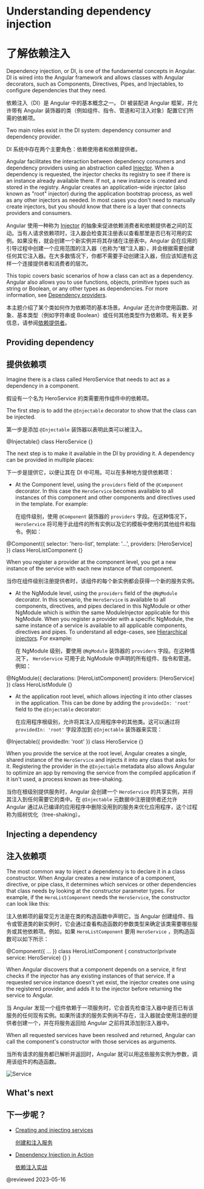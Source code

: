 # Understanding dependency injection

# 了解依赖注入

Dependency injection, or DI, is one of the fundamental concepts in Angular. DI is wired into the Angular framework and allows classes with Angular decorators, such as Components, Directives, Pipes, and Injectables, to configure dependencies that they need. 

依赖注入（DI）是 Angular 中的基本概念之一。 DI 被装配进 Angular 框架，并允许带有 Angular 装饰器的类（例如组件、指令、管道和可注入对象）配置它们所需的依赖项。

Two main roles exist in the DI system: dependency consumer and dependency provider. 

DI 系统中存在两个主要角色：依赖使用者和依赖提供者。

Angular facilitates the interaction between dependency consumers and dependency providers using an abstraction called [Injector](guide/glossary#injector). When a dependency is requested, the injector checks its registry to see if there is an instance already available there. If not, a new instance is created and stored in the registry. Angular creates an application-wide injector \(also known as "root" injector\) during the application bootstrap process, as well as any other injectors as needed. In most cases you don't need to manually create injectors, but you should know that there is a layer that connects providers and consumers.

Angular 使用一种称为 [Injector](guide/glossary#injector) 的抽象来促进依赖消费者和依赖提供者之间的互动。当有人请求依赖项时，注入器会检查其注册表以查看那里是否已有可用的实例。如果没有，就会创建一个新实例并将其存储在注册表中。Angular 会在应用的引导过程中创建一个应用范围的注入器（也称为“根”注入器），并会根据需要创建任何其它注入器。在大多数情况下，你都不需要手动创建注入器，但应该知道有这样一个连接提供者和消费者的层次。

This topic covers basic scenarios of how a class can act as a dependency. Angular also allows you to use functions, objects, primitive types such as string or Boolean, or any other types as dependencies. For more information, see [Dependency providers](guide/dependency-injection-providers).

本主题介绍了某个类如何作为依赖项的基本场景。Angular 还允许你使用函数、对象、基本类型（例如字符串或 Boolean）或任何其他类型作为依赖项。有关更多信息，请参阅[依赖提供者](guide/dependency-injection-providers)。

## Providing dependency

## 提供依赖项

Imagine there is a class called HeroService that needs to act as a dependency in a component.

假设有一个名为 HeroService 的类需要用作组件中的依赖项。

The first step is to add the `@Injectable` decorator to show that the class can be injected.

第一步是添加 `@Injectable` 装饰器以表明此类可以被注入。

<code-example language="typescript">
@Injectable()
class HeroService {}
</code-example>

The next step is to make it available in the DI by providing it.  A dependency can be provided in multiple places:

下一步是提供它，以便让其在 DI 中可用。可以在多种地方提供依赖项：

* At the Component level, using the `providers` field of the `@Component` decorator. In this case the `HeroService` becomes available to all instances of this component and other components and directives used in the template. For example:

  在组件级别，使用 `@Component` 装饰器的 `providers` 字段。在这种情况下，`HeroService` 将可用于此组件的所有实例以及它的模板中使用的其他组件和指令。例如：

<code-example language="typescript">
@Component({
  selector: 'hero-list',
  template: '...',
  providers: [HeroService]
})
class HeroListComponent {}
</code-example>

When you register a provider at the component level, you get a new instance of the service with each new instance of that component.

当你在组件级别注册提供者时，该组件的每个新实例都会获得一个新的服务实例。

* At the NgModule level, using the `providers` field of the `@NgModule` decorator. In this scenario, the `HeroService` is available to all components, directives, and pipes declared in this NgModule or other NgModule which is within the same ModuleInjector applicable for this NgModule. When you register a provider with a specific NgModule, the same instance of a service is available to all applicable components, directives and pipes.
  To understand all edge-cases, see [Hierarchical injectors](guide/hierarchical-dependency-injection). For example:

  在 NgModule 级别，要使用 `@NgModule` 装饰器的 `providers` 字段。在这种情况下， `HeroService` 可用于此 NgModule 中声明的所有组件、指令和管道。例如：

<code-example language="typescript">
@NgModule({
  declarations: [HeroListComponent]
  providers: [HeroService]
})
class HeroListModule {}
</code-example>

* At the application root level, which allows injecting it into other classes in the application. This can be done by adding the `providedIn: 'root'` field to the `@Injectable` decorator:

  在应用程序根级别，允许将其注入应用程序中的其他类。这可以通过将 `providedIn: 'root'` 字段添加到 `@Injectable` 装饰器来实现：

<code-example language="typescript">
@Injectable({
  providedIn: 'root'
})
class HeroService {}
</code-example>

When you provide the service at the root level, Angular creates a single, shared instance of the `HeroService` and injects it into any class that asks for it. Registering the provider in the `@Injectable` metadata also allows Angular to optimize an app by removing the service from the compiled application if it isn't used, a process known as tree-shaking.

当你在根级别提供服务时，Angular 会创建一个 `HeroService` 的共享实例，并将其注入到任何需要它的类中。在 `@Injectable` 元数据中注册提供者还允许 Angular 通过从已编译的应用程序中删除没用到的服务来优化应用程序，这个过程称为摇树优化（tree-shaking）。

## Injecting a dependency

## 注入依赖项

The most common way to inject a dependency is to declare it in a class constructor. When Angular creates a new instance of a component, directive, or pipe class, it determines which services or other dependencies that class needs by looking at the constructor parameter types. For example, if the `HeroListComponent` needs the `HeroService`, the constructor can look like this:

注入依赖项的最常见方法是在类的构造函数中声明它。当 Angular 创建组件、指令或管道类的新实例时，它会通过查看构造函数的参数类型来确定该类需要哪些服务或其他依赖项。例如，如果 `HeroListComponent` 要用 `HeroService` ，则构造函数可以如下所示：

<code-example language="typescript">
@Component({ … })
class HeroListComponent {
  constructor(private service: HeroService) {}
}
</code-example>

When Angular discovers that a component depends on a service, it first checks if the injector has any existing instances of that service. If a requested service instance doesn't yet exist, the injector creates one using the registered provider, and adds it to the injector before returning the service to Angular.

当 Angular 发现一个组件依赖于一项服务时，它会首先检查注入器中是否已有该服务的任何现有实例。如果所请求的服务实例尚不存在，注入器就会使用注册的提供者创建一个，并在将服务返回给 Angular 之前将其添加到注入器中。

When all requested services have been resolved and returned, Angular can call the component's constructor with those services as arguments.

当所有请求的服务都已解析并返回时，Angular 就可以用这些服务实例为参数，调用该组件的构造函数。

<div class="lightbox">
  <img src="generated/images/guide/architecture/injector-injects.png" alt="Service" class="left">
</div>

## What's next

## 下一步呢？

* [Creating and injecting services](guide/creating-injectable-service)

  [创建和注入服务](guide/creating-injectable-service)

* [Dependency Injection in Action](guide/dependency-injection-in-action)

  [依赖注入实战](guide/dependency-injection-in-action)

@reviewed 2023-05-16
